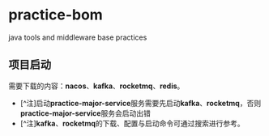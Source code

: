 # practice-bom

java tools and middleware base practices


## 项目启动
需要下载的内容：**nacos**、**kafka**、**rocketmq**、**redis**。
- [^注]启动**practice-major-service**服务需要先启动**kafka**、**rocketmq**，否则**practice-major-service**服务会启动出错
- [^注]**kafka**、**rocketmq**的下载、配置与启动命令可通过搜索进行参考。
